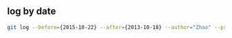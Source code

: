 ## log by date
```bash
git log --before={2015-10-22} --after={2013-10-18} --author="Zhao" --pretty=format:"%cd  %h  %s" --date=short
```